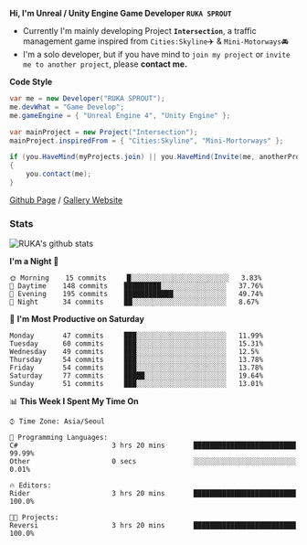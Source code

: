 **Hi, I'm Unreal / Unity Engine Game Developer `RUKA SPROUT`**

- Currently I'm mainly developing Project **`Intersection`**, a traffic management game inspired from `Cities:Skyline`✈️ & `Mini-Motorways`🚘
- I'm a solo developer, but if you have mind to `join my project` or `invite me to another project`, please **contact me.**

**Code Style**

```csharp
var me = new Developer("RUKA SPROUT");
me.devWhat = "Game Develop";
me.gameEngine = { "Unreal Engine 4", "Unity Engine" };
```

```csharp
var mainProject = new Project("Intersection");
mainProject.inspiredFrom = { "Cities:Skyline", "Mini-Mortorways" };

if (you.HaveMind(myProjects.join) || you.HaveMind(Invite(me, anotherProject)))
{
    you.contact(me);
}
```

[Github Page](https://lutca1320.github.io/) / [Gallery Website](https://rukasp.xyz/)

### Stats

![RUKA's github stats](https://github-readme-stats.vercel.app/api?username=lutca1320&theme=dracula&show_icons=true&include_all_commits=true&count_private=true&hide=contribs,prs)

<!--START_SECTION:waka-->
**I'm a Night 🦉** 

```text
🌞 Morning    15 commits     █░░░░░░░░░░░░░░░░░░░░░░░░   3.83% 
🌆 Daytime    148 commits    █████████░░░░░░░░░░░░░░░░   37.76% 
🌃 Evening    195 commits    ████████████░░░░░░░░░░░░░   49.74% 
🌙 Night      34 commits     ██░░░░░░░░░░░░░░░░░░░░░░░   8.67%

```
📅 **I'm Most Productive on Saturday** 

```text
Monday       47 commits     ███░░░░░░░░░░░░░░░░░░░░░░   11.99% 
Tuesday      60 commits     ███░░░░░░░░░░░░░░░░░░░░░░   15.31% 
Wednesday    49 commits     ███░░░░░░░░░░░░░░░░░░░░░░   12.5% 
Thursday     54 commits     ███░░░░░░░░░░░░░░░░░░░░░░   13.78% 
Friday       54 commits     ███░░░░░░░░░░░░░░░░░░░░░░   13.78% 
Saturday     77 commits     █████░░░░░░░░░░░░░░░░░░░░   19.64% 
Sunday       51 commits     ███░░░░░░░░░░░░░░░░░░░░░░   13.01%

```


📊 **This Week I Spent My Time On** 

```text
⌚︎ Time Zone: Asia/Seoul

💬 Programming Languages: 
C#                       3 hrs 20 mins       █████████████████████████   99.99% 
Other                    0 secs              ░░░░░░░░░░░░░░░░░░░░░░░░░   0.01%

🔥 Editors: 
Rider                    3 hrs 20 mins       █████████████████████████   100.0%

🐱‍💻 Projects: 
Reversi                  3 hrs 20 mins       █████████████████████████   100.0%

```


<!--END_SECTION:waka-->
